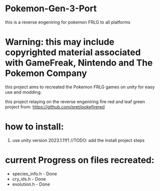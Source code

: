 # Pokemon-Gen-3-Port
 this is a reverse engeniring for pokemon FRLG to all platforms
 
# Warning: this may include copyrighted material associated with GameFreak, Nintendo and The Pokemon Company

this project aims to recreated the Pokemon FRLG games on unity for easy use and modding.

this project relaying on the reverse engeniring fire red and leaf green project from: 
https://github.com/pret/pokefirered

# how to install:
1. use unity version 2023.1.11f1
//TODO: add the install project steps

# current Progress on files recreated:
 * species_info.h - Done
 * cry_ids.h - Done
 * evolution.h - Done
